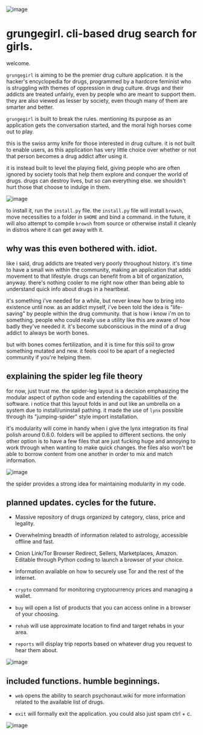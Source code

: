 ![image](https://user-images.githubusercontent.com/90430427/133154198-7da21197-0acb-43ac-8155-4d1edbcf3f02.png)

# grungegirl. cli-based drug search for girls.

welcome.

`grungegirl` is aiming to be the premier drug culture application. it is the hacker's encyclopedia for drugs, programmed by a hardcore feminist who is struggling with themes of oppression in drug culture. drugs and their addicts are treated unfairly, even by people who are meant to support them. they are also viewed as lesser by society, even though many of them are smarter and better.

`grungegirl` is built to break the rules. mentioning its purpose as an application gets the conversation started, and the moral high horses come out to play. 

this is the swiss army knife for those interested in drug culture. it is not built to enable users, as this application has very little choice over whether or not that person becomes a drug addict after using it.

it is instead built to level the playing field, giving people who are often ignored by society tools that help them explore and conquer the world of drugs. drugs can destroy lives, but so can everything else. we shouldn't hurt those that choose to indulge in them. 

![image](https://user-images.githubusercontent.com/90430427/133360635-6154db5b-5693-4914-841e-ba87523ddde7.png)

to install it, run the `install.py` file. 
the `install.py` file will install `browsh`, move necessities to a folder in `$HOME` and bind a command. 
in the future, it will also attempt to compile `browsh` from source or otherwise install it cleanly in distros where it can get away with it.

## why was this even bothered with. idiot.

like i said, drug addicts are treated very poorly throughout history. it's time to have a small win within the community, making an application that adds movement to that lifestyle. drugs can benefit from a bit of organization, anyway. there's nothing cooler to me right now other than being able to understand quick info about drugs in a heartbeat. 

it's something i've needed for a while, but never knew how to bring into existence until now. as an addict myself, i've been told the idea is "life-saving" by people within the drug community. that is how i know i'm on to something. people who could really use a utility like this are aware of how badly they've needed it. it's become subconscious in the mind of a drug addict to always be worth bones.

but with bones comes fertilization, and it is time for this soil to grow something mutated and new. it feels cool to be apart of a neglected community if you're helping them. 

## explaining the spider leg file theory

for now, just trust me. the spider-leg layout is a decision emphasizing the modular aspect of python code and extending the capabilities of the software. i notice that this layout folds in and out like an umbrella on a system due to install/uninstall pathing. it made the use of `lynx` possible through its "jumping-spider" style import installation. 

it's modularity will come in handy when i give the lynx integration its final polish around 0.6.0. folders will be applied to different sections. 
the only other option is to have a few files that are just fucking huge and annoying to work through when wanting to make quick changes. the files also won't be able to borrow content from one another in order to mix and match information.

![image](https://user-images.githubusercontent.com/90430427/133361279-919c0133-e847-4602-ac44-0620a868b8bb.png)


the spider provides a strong idea for maintaining modularity in my code. 


## planned updates. cycles for the future.

- Massive repository of drugs organized by category, class, price and legality.
- Overwhelming breadth of information related to astrology, accessible offline and fast.
- Onion Link/Tor Browser Redirect, Sellers, Marketplaces, Amazon. Editable through Python coding to launch a browser of your choice.
- Information available on how to securely use Tor and the rest of the internet.

- `crypto` command for monitoring cryptocurrency prices and managing a wallet.
- `buy` will open a list of products that you can access online in a browser of your choosing.
- `rehab` will use approximate location to find and target rehabs in your area.
- `reports` will display trip reports based on whatever drug you request to hear them about.


![image](https://user-images.githubusercontent.com/90430427/133165416-e009fb21-b4ca-46e4-b3d2-1b61543a1a41.png)

## included functions. humble beginnings.

- `web` opens the ability to search psychonaut.wiki for more information related to the available list of drugs. 

- `exit` will formally exit the application. you could also just spam ctrl + c.

![image](https://user-images.githubusercontent.com/90430427/133362528-8c613e06-56f8-40bf-b2fc-4b01bce7d19a.png)
